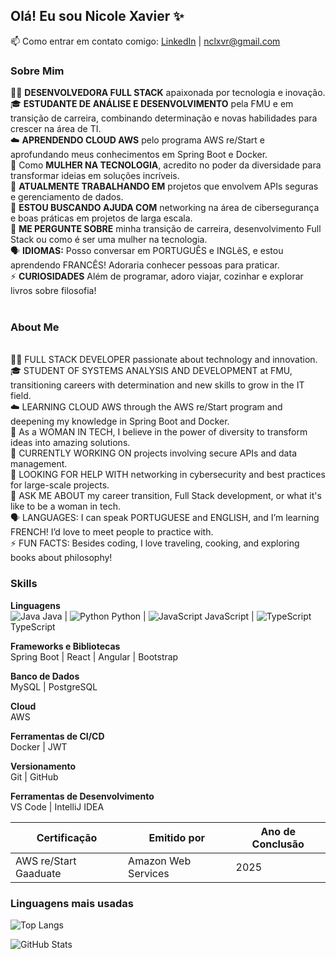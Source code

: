 ## Olá! Eu sou Nicole Xavier ✨  
📫 Como entrar em contato comigo: [LinkedIn](https://linkedin.com/in/nicole-xavier-sp) | nclxvr@gmail.com  

### Sobre Mim  

👩‍💻 **DESENVOLVEDORA FULL STACK** apaixonada por tecnologia e inovação. <br>
🎓 **ESTUDANTE DE ANÁLISE E DESENVOLVIMENTO** pela FMU e em transição de carreira, combinando determinação e novas habilidades para crescer na área de TI. <br>
☁️ **APRENDENDO CLOUD AWS** pelo programa AWS re/Start e aprofundando meus conhecimentos em Spring Boot e Docker. <br>
🌟 Como **MULHER NA TECNOLOGIA**, acredito no poder da diversidade para transformar ideias em soluções incríveis. <br>
🔭 **ATUALMENTE TRABALHANDO EM** projetos que envolvem APIs seguras e gerenciamento de dados. <br>
🤔 **ESTOU BUSCANDO AJUDA COM** networking na área de cibersegurança e boas práticas em projetos de larga escala. <br>
💬 **ME PERGUNTE SOBRE** minha transição de carreira, desenvolvimento Full Stack ou como é ser uma mulher na tecnologia. <br>
🗣️ **IDIOMAS:** Posso conversar em PORTUGUÊS e INGLêS, e estou aprendendo FRANCÊS! Adoraria conhecer pessoas para praticar. <br>
⚡ **CURIOSIDADES** Além de programar, adoro viajar, cozinhar e explorar livros sobre filosofia! <br>
 <br>
### About Me
 <br>
👩‍💻 FULL STACK DEVELOPER passionate about technology and innovation. <br>
🎓 STUDENT OF SYSTEMS ANALYSIS AND DEVELOPMENT at FMU, transitioning careers with determination and new skills to grow in the IT field. <br>
☁️ LEARNING CLOUD AWS through the AWS re/Start program and deepening my knowledge in Spring Boot and Docker. <br>
🌟 As a WOMAN IN TECH, I believe in the power of diversity to transform ideas into amazing solutions. <br>
🔭 CURRENTLY WORKING ON projects involving secure APIs and data management. <br>
🤔 LOOKING FOR HELP WITH networking in cybersecurity and best practices for large-scale projects. <br>
💬 ASK ME ABOUT my career transition, Full Stack development, or what it's like to be a woman in tech. <br>
🗣️ LANGUAGES: I can speak PORTUGUESE and ENGLISH, and I’m learning FRENCH! I’d love to meet people to practice with. <br>
⚡ FUN FACTS: Besides coding, I love traveling, cooking, and exploring books about philosophy! <br>


### **Skills**  
**Linguagens**  
![Java](https://img.shields.io/badge/Java-007396?style=flat&logo=java&logoColor=white) Java | ![Python](https://img.shields.io/badge/Python-3776AB?style=flat&logo=python&logoColor=white) Python | ![JavaScript](https://img.shields.io/badge/JavaScript-F7DF1E?style=flat&logo=javascript&logoColor=black) JavaScript | ![TypeScript](https://img.shields.io/badge/TypeScript-3178C6?style=flat&logo=typescript&logoColor=white) TypeScript  

**Frameworks e Bibliotecas**  
Spring Boot | React | Angular | Bootstrap  

**Banco de Dados**  
MySQL | PostgreSQL  

**Cloud**  
AWS  

**Ferramentas de CI/CD**  
Docker | JWT  

**Versionamento**  
Git | GitHub  

**Ferramentas de Desenvolvimento**  
VS Code | IntelliJ IDEA  


| Certificação                         | Emitido por          | Ano de Conclusão |
|--------------------------------------|----------------------|------------------|
| AWS re/Start Gaaduate                | Amazon Web Services  | 2025             |

### Linguagens mais usadas
![Top Langs](https://github-readme-stats.vercel.app/api/top-langs/?username=NicXavier&layout=compact&theme=dark)

![GitHub Stats](https://github-readme-stats.vercel.app/api?username=NicXavier&show_icons=true&theme=dark)




                


